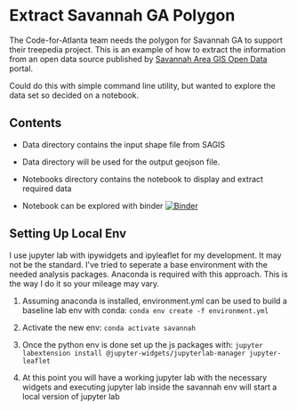 # Extract Savannah GA Polygon

The Code-for-Atlanta team needs the polygon for Savannah GA to support their treepedia project.  This is an example of how to extract the information from an open data source published by [Savannah Area GIS Open Data](https://data-sagis.opendata.arcgis.com/) portal.

Could do this with simple command line utility, but wanted to explore the data set so decided on a notebook.

## Contents

- Data directory contains the input shape file from SAGIS

- Data directory will be used for the output geojson file.

- Notebooks directory contains the notebook to display and extract required data

- Notebook can be explored with binder [![Binder](https://mybinder.org/badge_logo.svg)](https://mybinder.org/v2/gh/researchsherpa/savannah/main?urlpath=lab)


## Setting Up Local Env

I use jupyter lab with ipywidgets and ipyleaflet for my development. It may not be the standard.  I've tried to seperate a base environment with the needed analysis packages.  Anaconda is required with this approach.  This is the way I do it so your mileage may vary.

  1. Assuming anaconda is installed, environment.yml can be used to build a baseline lab env with conda:  `conda env create -f environment.yml`
  
  2. Activate the new env: `conda activate savannah`
  
  3. Once the python env is done set up the js packages with: `jupyter labextension install @jupyter-widgets/jupyterlab-manager jupyter-leaflet`
  
  4. At this point you will have a working jupyter lab with the necessary widgets and executing jupyter lab inside the savannah env will start a local version of jupyter lab